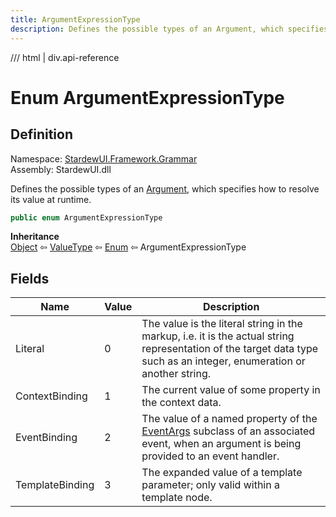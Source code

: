 ```yaml
---
title: ArgumentExpressionType
description: Defines the possible types of an Argument, which specifies how to resolve its value at runtime.
---
```


<link rel="stylesheet" href="/StardewUI/stylesheets/reference.css" />

/// html | div.api-reference

# Enum ArgumentExpressionType

## Definition

<div class="api-definition" markdown>

Namespace: [StardewUI.Framework.Grammar](index.md)  
Assembly: StardewUI.dll  

</div>

Defines the possible types of an [Argument](argument.md), which specifies how to resolve its value at runtime.

```cs
public enum ArgumentExpressionType
```

**Inheritance**  
[Object](https://learn.microsoft.com/en-us/dotnet/api/system.object) ⇦ [ValueType](https://learn.microsoft.com/en-us/dotnet/api/system.valuetype) ⇦ [Enum](https://learn.microsoft.com/en-us/dotnet/api/system.enum) ⇦ ArgumentExpressionType

## Fields

 | Name | Value | Description |
| --- | --- | --- |
| <a id="literal">Literal</a> | 0 | The value is the literal string in the markup, i.e. it is the actual string representation of the target data type such as an integer, enumeration or another string. | 
| <a id="contextbinding">ContextBinding</a> | 1 | The current value of some property in the context data. | 
| <a id="eventbinding">EventBinding</a> | 2 | The value of a named property of the [EventArgs](https://learn.microsoft.com/en-us/dotnet/api/system.eventargs) subclass of an associated event, when an argument is being provided to an event handler. | 
| <a id="templatebinding">TemplateBinding</a> | 3 | The expanded value of a template parameter; only valid within a template node. | 

